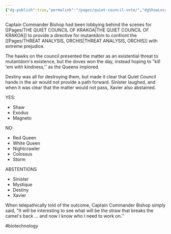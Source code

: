 ```yaml
---
{"dg-publish":true,"permalink":"/pages/quiet-council-vote/","dgShowLocalGraph":true}
---
```



Captain Commander Bishop had been lobbying behind the scenes for [[Pages/THE QUIET COUNCIL OF KRAKOA\|THE QUIET COUNCIL OF KRAKOA]] to provide a directive for mutantdom to confront the [[Pages/THREAT ANALYSIS, ORCHIS\|THREAT ANALYSIS, ORCHIS]] with extreme prejudice. 

The hawks on the council presented the matter as an existential threat to mutantdom's existence, but the doves won the day, instead hoping to "kill 'em with kindness,'' as the Queens implored. 

Destiny was all for destroying them, but made it clear that Quiet Council hands in the air would not provide a path forward. Sinister laughed, and when it was clear that the matter would not pass, Xavier also abstained. 

YES:
- Shaw
- Exodus
- Magneto

NO:
- Red Queen
- White Queen
- Nightcrawler
- Colossus
- Storm

ABSTENTIONS
- Sinister
- Mystique
- Destiny
- Xavier

When telepathically told of the outcome, Captain Commander Bishop simply said, "It will be interesting to see what will be the straw that breaks the camel's back ... and now I know who I need to work on.'' 

#biotechnology 